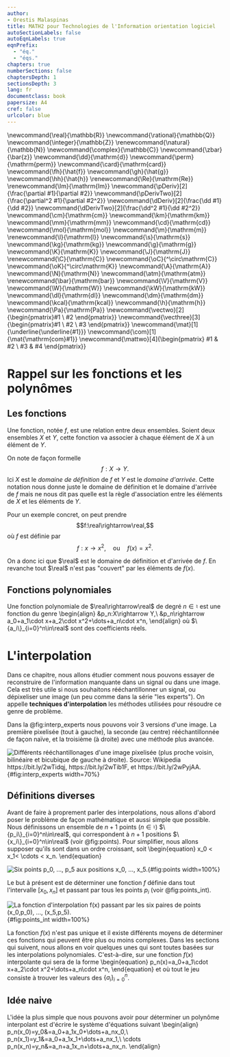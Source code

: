 ```yaml
---
author:
- Orestis Malaspinas
title: MATH2 pour Technologies de l'Information orientation logiciel
autoSectionLabels: false
autoEqnLabels: true
eqnPrefix:
  - "éq."
  - "éqs."
chapters: true
numberSections: false
chaptersDepth: 1
sectionsDepth: 3
lang: fr
documentclass: book
papersize: A4
cref: false
urlcolor: blue
---
```

\newcommand{\real}{\mathbb{R}}
\newcommand{\rational}{\mathbb{Q}}
\newcommand{\integer}{\mathbb{Z}}
\renewcommand{\natural}{\mathbb{N}}
\newcommand{\complex}{\mathbb{C}}
\newcommand{\zbar}{\bar{z}}
\newcommand{\dd}{\mathrm{d}}
\newcommand{\perm}{\mathrm{perm}}
\newcommand{\card}{\mathrm{card}}
\newcommand{\fh}{\hat{f}}
\newcommand{\gh}{\hat{g}}
\newcommand{\hh}{\hat{h}}
\renewcommand{\Re}{\mathrm{Re}}
\renewcommand{\Im}{\mathrm{Im}}
\newcommand{\pDeriv}[2]{\frac{\partial #1}{\partial #2}}
\newcommand{\pDerivTwo}[2]{\frac{\partial^2 #1}{\partial #2^2}}
\newcommand{\dDeriv}[2]{\frac{\dd #1}{\dd #2}}
\newcommand{\dDerivTwo}[2]{\frac{\dd^2 #1}{\dd #2^2}}
\newcommand{\cm}{\mathrm{cm}}
\newcommand{\km}{\mathrm{km}}
\newcommand{\mm}{\mathrm{mm}}
\newcommand{\cd}{\mathrm{cd}}
\newcommand{\mol}{\mathrm{mol}}
\newcommand{\m}{\mathrm{m}}
\renewcommand{\l}{\mathrm{l}}
\newcommand{\s}{\mathrm{s}}
\newcommand{\kg}{\mathrm{kg}}
\newcommand{\g}{\mathrm{g}}
\newcommand{\K}{\mathrm{K}}
\newcommand{\J}{\mathrm{J}}
\renewcommand{\C}{\mathrm{C}}
\newcommand{\oC}{^\circ\mathrm{C}}
\newcommand{\oK}{^\circ\mathrm{K}}
\newcommand{\A}{\mathrm{A}}
\newcommand{\N}{\mathrm{N}}
\newcommand{\atm}{\mathrm{atm}}
\renewcommand{\bar}{\mathrm{bar}}
\newcommand{\V}{\mathrm{V}}
\newcommand{\W}{\mathrm{W}}
\newcommand{\kW}{\mathrm{kW}}
\newcommand{\dl}{\mathrm{dl}}
\newcommand{\dm}{\mathrm{dm}}
\newcommand{\kcal}{\mathrm{kcal}}
\newcommand{\h}{\mathrm{h}}
\newcommand{\Pa}{\mathrm{Pa}}
\newcommand{\vectwo}[2]{\begin{pmatrix}#1 \\ #2 \end{pmatrix}}
\newcommand{\vecthree}[3]{\begin{pmatrix}#1 \\ #2 \\ #3 \end{pmatrix}}
\newcommand{\mat}[1]{\underline{\underline{#1}}}
\newcommand{\com}[1]{\mat{\mathrm{com}#1}}
\newcommand{\mattwo}[4]{\begin{pmatrix}
                #1 & #2 \\
                #3 & #4
            \end{pmatrix}}

# Rappel sur les fonctions et les polynômes

## Les fonctions

Une fonction, notée $f$, est une relation entre deux ensembles. Soient deux ensembles $X$ et $Y$, cette fonction va associer à chaque élément de $X$ à un élément de $Y$.

On note de façon formelle
$$f:X\rightarrow Y.$$
Ici $X$ est le *domaine de définition* de $f$ et $Y$ est le *domaine d'arrivée*.
Cette notation nous donne juste le domaine de définition et le domaine d'arrivée de $f$ mais ne nous dit pas quelle est la règle d'association entre les éléments de $X$ et les éléments de $Y$.

Pour un exemple concret, on peut prendre
$$f:\real\rightarrow\real,$$
où $f$ est définie par
$$f:x\rightarrow x^2,\quad \mbox{ou}\quad f(x)=x^2.$$

On a donc ici que $\real$ est le domaine de définition et d'arrivée de $f$. En revanche tout $\real$ n'est pas "couvert" par les éléments de $f(x)$.

## Fonctions polynomiales

Une fonction polynomiale de $\real\rightarrow\real$ de degré $n\in\natural$ est une fonction du genre
\begin{align}
&p_n:X\rightarrow Y,\\
&p_n\rightarrow a_0+a_1\cdot x+a_2\cdot x^2+\dots+a_n\cdot x^n,
\end{align}
où $\{a_i\}_{i=0}^n\in\real$ sont des coefficients réels.

# L'interpolation

Dans ce chapitre, nous allons étudier comment nous pouvons essayer de reconstruire de l'information manquante
dans un signal ou dans une image. Cela est très utile si nous souhaitons rééchantillonner un signal,
ou dépixeliser une image (un peu comme dans la série "les experts"). On appelle **techniques d'interpolation**
les méthodes utilisées pour résoudre ce genre de problème.

Dans la @fig:interp_experts nous pouvons voir 3 versions d'une image. La première pixelisée (tout à gauche), 
la seconde (au centre) rééchantillonnée de façon naïve, et la troisième (à droite) 
avec une méthode plus avancée.

![Différents rééchantillonages d'une image pixelisée (plus proche voisin, bilinéaire et bicubique de gauche à droite). Source: Wikipedia
<https://bit.ly/2wTidqj>, <https://bit.ly/2wTib1F>, et <https://bit.ly/2wPyjAA>.](figs/Interpolation-all.png){#fig:interp_experts width=70%}

## Définitions diverses

Avant de faire à proprement parler des interpolations, nous allons d'abord poser le problème de façon 
mathématique et aussi simple que possible. 
Nous définissons un ensemble de $n+1$ points ($n\in\natural$) $\{p_i\}_{i=0}^n\in\real$,
qui correspondent à $n+1$ positions $\{x_i\}_{i=0}^n\in\real$ (voir @fig:points).
Pour simplifier, nous allons supposer qu'ils sont dans un ordre croissant, soit
\begin{equation}
x_0 < x_1< \cdots < x_n.
\end{equation}

![Six points $p_0$, ..., $p_5$ aux positions $x_0$, ..., $x_5$.](figs/points.png){#fig:points width=100%}

Le but à présent est de déterminer une fonction $f$ définie 
dans tout l'intervalle $[x_0,x_n]$ et passant par tous les points $p_i$ (voir @fig:points_int).

![La fonction d'interpolation $f(x)$ passant par les six paires de points $(x_0,p_0)$, ..., $(x_5,p_5)$.](figs/points_int.png){#fig:points_int width=100%}

La fonction $f(x)$ n'est pas unique et il existe différents moyens de déterminer ces fonctions qui peuvent être plus ou moins complexes.
Dans les sections qui suivent, nous allons en voir quelques unes qui sont toutes basées sur les interpolations polynomiales.  C'est-à-dire,
sur une fonction $f(x)$ interpolante qui sera de la forme
\begin{equation}
p_n(x)=a_0+a_1\cdot x+a_2\cdot x^2+\dots+a_n\cdot x^n,
\end{equation}
et où tout le jeu consiste à trouver les valeurs des $\{a_i\}_{i=0}^n$.

## Idée naive

L'idée la plus simple que nous pouvons avoir pour déterminer un polynôme interpolant est 
d'écrire le système d'équations suivant
\begin{align}
p_n(x_0)=y_0&=a_0+a_1x_0+\dots+a_nx_0,\\
p_n(x_1)=y_1&=a_0+a_1x_1+\dots+a_nx_1,\\
\cdots
p_n(x_n)=y_n&=a_n+a_1x_n+\dots+a_nx_n.
\end{align}

